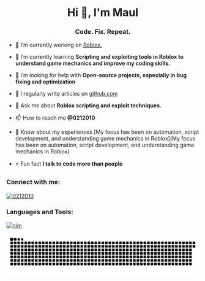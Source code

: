 <h1 align="center">Hi 👋, I'm Maul</h1>
<h3 align="center">Code. Fix. Repeat.</h3>

- 🔭 I’m currently working on [Roblox.](Roblox.com)

- 🌱 I’m currently learning **Scripting and exploiting tools in Roblox to understand game mechanics and improve my coding skills.**

- 🤝 I’m looking for help with **Open-source projects, especially in bug fixing and optimization**

- 📝 I regularly write articles on [github.com](github.com)

- 💬 Ask me about **Roblox scripting and exploit techniques.**

- 📫 How to reach me **@0212010**

- 📄 Know about my experiences [My focus has been on automation, script development, and understanding game mechanics in Roblox](My focus has been on automation, script development, and understanding game mechanics in Roblox)

- ⚡ Fun fact **I talk to code more than people**

<h3 align="left">Connect with me:</h3>
<p align="left">
<a href="https://discord.gg/0212010" target="blank"><img align="center" src="https://raw.githubusercontent.com/rahuldkjain/github-profile-readme-generator/master/src/images/icons/Social/discord.svg" alt="0212010" height="30" width="40" /></a>
</p>

<h3 align="left">Languages and Tools:</h3>
<p align="left"> <a href="https://nim-lang.org/" target="_blank" rel="noreferrer"> <img src="https://www.vectorlogo.zone/logos/nim-lang/nim-lang-icon.svg" alt="nim" width="40" height="40"/> </a> </p>


![snake gif](https://github.com/pwxtf/pwxtf/blob/output/github-snake-dark.svg)
